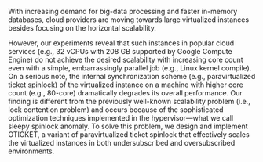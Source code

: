 With increasing demand for big-data processing and faster in-memory
databases, cloud providers are moving towards large virtualized instances
besides focusing on the horizontal scalability.

However, our experiments reveal that such instances in popular
cloud services (e.g., 32 vCPUs with 208 GB supported by Google
Compute Engine) do not achieve the desired scalability with increasing
core count even with a simple, embarrassingly parallel
job (e.g., Linux kernel compile). On a serious note, the internal
synchronization scheme (e.g., paravirtualized ticket spinlock) of
the virtualized instance on a machine with higher core count (e.g.,
80-core) dramatically degrades its overall performance. Our finding
is different from the previously well-known scalability problem (i.e.,
lock contention problem) and occurs because of the sophisticated
optimization techniques implemented in the hypervisor—what we
call sleepy spinlock anomaly. To solve this problem, we design and
implement OTICKET, a variant of paravirtualized ticket spinlock that
effectively scales the virtualized instances in both undersubscribed
and oversubscribed environments.
